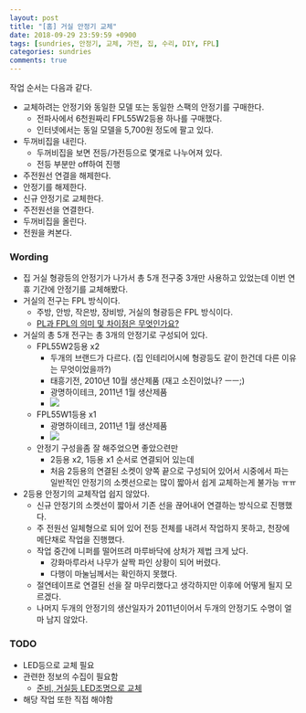 ```yaml
---
layout: post
title: "[홈] 거실 안정기 교체"
date: 2018-09-29 23:59:59 +0900
tags: [sundries, 안정기, 교체, 가전, 집, 수리, DIY, FPL]
categories: sundries
comments: true
---
```

작업 순서는 다음과 같다.  

* 교체하려는 안정기와 동일한 모델 또는 동일한 스팩의 안정기를 구매한다.
    * 전파사에서 6천원짜리 FPL55W2등용 하나를 구매했다.
    * 인터넷에서는 동일 모델을 5,700원 정도에 팔고 있다.
* 두꺼비집을 내린다.
    * 두꺼비집을 보면 전등/가전등으로 몇개로 나누어져 있다.
    * 전등 부분만 off하여 진행
* 주전원선 연결을 해제한다.
* 안정기를 해제한다.
* 신규 안정기로 교체한다.
* 주전원선을 연결한다.
* 두꺼비집을 올린다.
* 전원을 켜본다. 

### Wording
* 집 거실 형광등의 안정기가 나가서 총 5개 전구중 3개만 사용하고 있었는데 이번 연휴 기간에 안정기를 교체해봤다.
* 거실의 전구는 FPL 방식이다. 
    * 주방, 안방, 작은방, 장비방, 거실의 형광등은 FPL 방식이다.  
    * [PL과 FPL의 의미 및 차이점은 무엇인가요?](https://m.kin.naver.com/mobile/qna/detail.nhn?d1id=11&dirId=1118&docId=89836300&qb=ZnBs&enc=utf8&section=kin.qna&rank=3&search_sort=0&spq=0)
* 거실의 총 5개 전구는 총 3개의 안정기로 구성되어 있다.
    * FPL55W2등용 x2
        * 두개의 브랜드가 다르다. (집 인테리어시에 형광등도 같이 한건데 다른 이유는 무엇이었을까?)
        * 태흥기전, 2010년 10월 생산제품 (재고 소진이었나? ㅡㅡ;)
        * 광명하이테크, 2011년 1월 생산제품
        * ![](https://farm2.staticflickr.com/1970/44878003922_905eeafa6e_z.jpg)
    * FPL55W1등용 x1
        * 광명하이테크, 2011년 1월 생산제품
        * ![](https://farm2.staticflickr.com/1965/44928134821_7f7466f1b6_z.jpg)
    * 안정기 구성을좀 잘 해주었으면 좋았으련만 
        * 2등용 x2, 1등용 x1 순서로 연결되어 있는데 
        * 처음 2등용의 연결된 소켓이 양쪽 끝으로 구성되어 있어서 시중에서 파는 일반적인 안정기의 소켓선으로는 많이 짧아서 쉽게 교체하는게 불가능 ㅠㅠ
* 2등용 안정기의 교체작업 쉽지 않았다.
    * 신규 안정기의 소켓선이 짧아서 기존 선을 끊어내어 연결하는 방식으로 진행했다.
    * 주 전원선 일체형으로 되어 있어 전등 전체를 내려서 작업하지 못하고, 천장에 메단채로 작업을 진행했다.
    * 작업 중간에 니퍼를 떨어뜨려 마루바닥에 상처가 제법 크게 났다.
        * 강화마루라서 나무가 살짝 파인 상황이 되어 버렸다.
        * 다행이 마눌님께서는 확인하지 못했다. 
    * 절연테이프로 연결된 선을 잘 마무리했다고 생각하지만 이후에 어떻게 될지 모르겠다. 
    * 나머지 두개의 안정기의 생산일자가 2011년이어서 두개의 안정기도 수명이 얼마 남지 않았다.

### TODO
* LED등으로 교체 필요
* 관련한 정보의 수집이 필요함
    * [준비, 거실등 LED조명으로 교체](https://github.com/muraYlion/FelizLaVida/issues/38)
* 해당 작업 또한 직접 해야함
